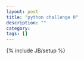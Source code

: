 ```yaml
---
layout: post
title: "python challenge 0"
description: ""
category: 
tags: []
---
```

{% include JB/setup %}
